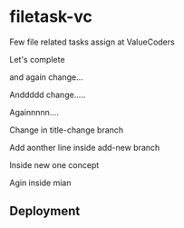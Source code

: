 # filetask-vc
Few file related tasks assign at ValueCoders

Let's complete

and again change...

Anddddd change.....

Againnnnn....

Change in title-change branch

Add aonther line inside add-new branch

Inside new one concept

Agin inside mian

## Deployment